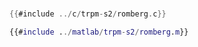 # 

<div class="tabbed-blocks">


```c
{{#include ../c/trpm-s2/romberg.c}}
```

```matlab
{{#include ../matlab/trpm-s2/romberg.m}}
```

</div>



